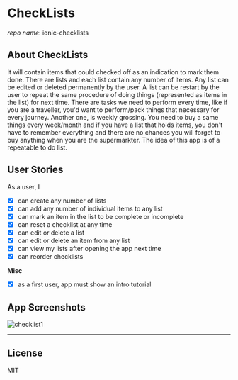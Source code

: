 # CheckLists
_repo name_: ionic-checklists

## About CheckLists
It will contain items that could checked off as an indication to mark them done. There are lists and each list  contain any number of items. Any list can be edited or deleted permanently by the user. A list can be restart by the user to repeat the same procedure of doing things (represented as items in the list) for next time. There are tasks we need to perform every time, like if you are a traveller, you'd want to perform/pack things that necessary for every journey. Another one, is weekly grossing. You need to buy a same things every week/month and if you have a list that holds items, you don't have to remember everything and there are no chances you will forget to buy anything when you are the supermarkter. The idea of this app is of a repeatable to do list.

## User Stories
As a user, I
- [X] can create any number of lists
- [X] can add any number of individual items to any list
- [X] can mark an item in the list to be complete or incomplete
- [X] can reset a checklist at any time
- [X] can edit or delete a list
- [X] can edit or delete an item from any list
- [X] can view my lists after opening the app next time
- [X] can reorder checklists

**Misc**
- [X] as a first user, app must show an intro tutorial 

## App Screenshots

![checklist1](http://i.imgur.com/SqpSdzx.gif)

---

## License
MIT
